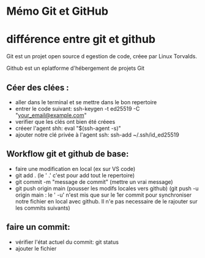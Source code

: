 # Mémo Git et GitHub

# différence entre git et github

Git est un projet open source d egestion de code, créee par Linux Torvalds.

Github est un eplatforme  d'hébergement de projets Git

## Céer des clées :
- aller dans le terminal et se mettre dans le bon repertoire
- entrer le code suivant: ssh-keygen -t ed25519 -C "your_email@example.com"
- verifier que les clés ont bien été créees
- créeer l'agent shh: eval "$(ssh-agent -s)"
-  ajouter notre clé privée à l'agent ssh: ssh-add ~/.ssh/id_ed25519

## Workflow git et github de base:
- faire une modification en local (ex sur VS code)
- git add . (le ' .' c'est pour add tout le repertoire)
- git commit -m "message de commit" (mettre un vrai message)
- git push origin main (pousser les modifs locales vers github) (git push -u origin main : le ' -u' n'est mis que sur le 1er commit pour synchroniser notre fichier en local avec github. Il n'e pas necessaire de le rajouter sur les commits suivants)

## faire un commit:
- vérifier l'état actuel du commit: git status
- ajouter le fichier


